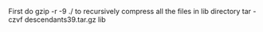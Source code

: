 First do
gzip -r -9 ./ 
to recursively compress all the files in lib directory
tar -czvf descendants39.tar.gz lib
